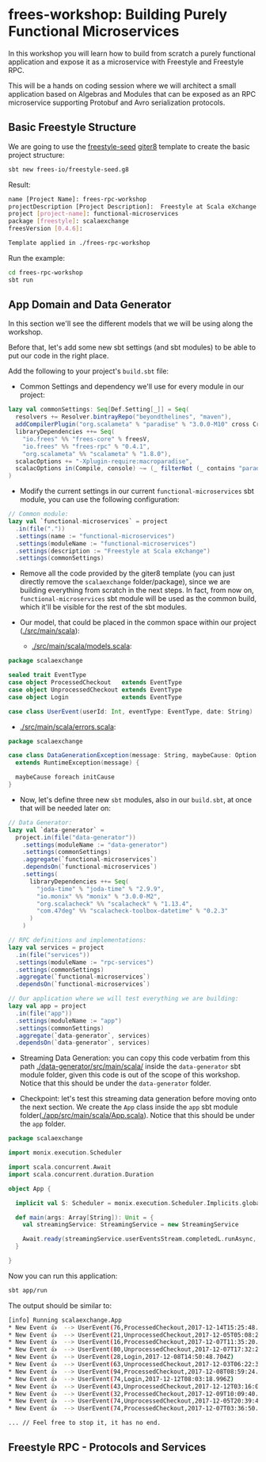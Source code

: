 # frees-workshop: Building Purely Functional Microservices

In this workshop you will learn how to build from scratch a purely functional application and expose it as a microservice with Freestyle and Freestyle RPC.

This will be a hands on coding session where we will architect a small application based on Algebras and Modules that can be exposed as an RPC microservice supporting Protobuf and Avro serialization protocols.

## Basic Freestyle Structure

We are going to use the [freestyle-seed](https://github.com/frees-io/freestyle-seed.g8) [giter8](https://github.com/foundweekends/giter8) template to create the basic project structure:

```bash
sbt new frees-io/freestyle-seed.g8
```

Result:

```bash
name [Project Name]: frees-rpc-workshop
projectDescription [Project Description]:  Freestyle at Scala eXchange
project [project-name]: functional-microservices
package [freestyle]: scalaexchange
freesVersion [0.4.6]:

Template applied in ./frees-rpc-workshop
```

Run the example:

```bash
cd frees-rpc-workshop
sbt run
```

## App Domain and Data Generator

In this section we'll see the different models that we will be using along the workshop.

Before that, let's add some new sbt settings (and sbt modules) to be able to put our code in the right place.

Add the following to your project's `build.sbt` file:

* Common Settings and dependency we'll use for every module in our project:

```scala
lazy val commonSettings: Seq[Def.Setting[_]] = Seq(
  resolvers += Resolver.bintrayRepo("beyondthelines", "maven"),
  addCompilerPlugin("org.scalameta" % "paradise" % "3.0.0-M10" cross CrossVersion.full),
  libraryDependencies ++= Seq(
    "io.frees" %% "frees-core" % freesV,
    "io.frees" %% "frees-rpc" % "0.4.1",
    "org.scalameta" %% "scalameta" % "1.8.0"),
  scalacOptions += "-Xplugin-require:macroparadise",
  scalacOptions in(Compile, console) ~= (_ filterNot (_ contains "paradise")) // macroparadise plugin doesn't work in repl yet.
)
```

* Modify the current settings in our current `functional-microservices` sbt module, you can use the following configuration:

```scala
// Common module:
lazy val `functional-microservices` = project
  .in(file("."))
  .settings(name := "functional-microservices")
  .settings(moduleName := "functional-microservices")
  .settings(description := "Freestyle at Scala eXchange")
  .settings(commonSettings)
```

* Remove all the code provided by the giter8 template (you can just directly remove the `scalaexchange` folder/package), since we are building everything from scratch in the next steps. In fact, from now on, `functional-microservices` sbt module will be used as the common build, which it'll be visible for the rest of the sbt modules.

* Our model, that could be placed in the common space within our project ([./src/main/scala](./src/main/scala)):

  * [./src/main/scala/models.scala](./src/main/scala/models.scala):

```scala
package scalaexchange

sealed trait EventType
case object ProcessedCheckout   extends EventType
case object UnprocessedCheckout extends EventType
case object Login               extends EventType

case class UserEvent(userId: Int, eventType: EventType, date: String)
```

  * [./src/main/scala/errors.scala](./src/main/scala/errors.scala):

```scala
package scalaexchange

case class DataGenerationException(message: String, maybeCause: Option[Throwable] = None)
  extends RuntimeException(message) {

  maybeCause foreach initCause
}
```

* Now, let's define three new `sbt` modules, also in our `build.sbt`, at once that will be needed later on:

```scala
// Data Generator:
lazy val `data-generator` =
  project.in(file("data-generator"))
    .settings(moduleName := "data-generator")
    .settings(commonSettings)
    .aggregate(`functional-microservices`)
    .dependsOn(`functional-microservices`)
    .settings(
      libraryDependencies ++= Seq(
        "joda-time" % "joda-time" % "2.9.9",
        "io.monix" %% "monix" % "3.0.0-M2",
        "org.scalacheck" %% "scalacheck" % "1.13.4",
        "com.47deg" %% "scalacheck-toolbox-datetime" % "0.2.3"
      )
    )

// RPC definitions and implementations:
lazy val services = project
  .in(file("services"))
  .settings(moduleName := "rpc-services")
  .settings(commonSettings)
  .aggregate(`functional-microservices`)
  .dependsOn(`functional-microservices`)

// Our application where we will test everything we are building:
lazy val app = project
  .in(file("app"))
  .settings(moduleName := "app")
  .settings(commonSettings)
  .aggregate(`data-generator`, services)
  .dependsOn(`data-generator`, services)
```

* Streaming Data Generation: you can copy this code verbatim from this path [./data-generator/src/main/scala/](./data-generator/src/main/scala/) inside the `data-generator` sbt module folder, given this code is out of the scope of this workshop. Notice that this should be under the `data-generator` folder.

* Checkpoint: let's test this streaming data generation before moving onto the next section. We create the `App` class inside the `app` sbt module folder([./app/src/main/scala/App.scala](./app/src/main/scala/App.scala)). Notice that this should be under the `app` folder.

```scala
package scalaexchange

import monix.execution.Scheduler

import scala.concurrent.Await
import scala.concurrent.duration.Duration

object App {

  implicit val S: Scheduler = monix.execution.Scheduler.Implicits.global

  def main(args: Array[String]): Unit = {
    val streamingService: StreamingService = new StreamingService

    Await.ready(streamingService.userEventsStream.completedL.runAsync, Duration.Inf)
  }

}
```

Now you can run this application:

```bash
sbt app/run
```

The output should be similar to:

```bash
[info] Running scalaexchange.App
* New Event 👍  --> UserEvent(76,ProcessedCheckout,2017-12-14T15:25:48.820Z)
* New Event 👍  --> UserEvent(21,UnprocessedCheckout,2017-12-05T05:08:20.558Z)
* New Event 👍  --> UserEvent(16,ProcessedCheckout,2017-12-07T11:35:20.559Z)
* New Event 👍  --> UserEvent(80,UnprocessedCheckout,2017-12-07T17:32:24.181Z)
* New Event 👍  --> UserEvent(28,Login,2017-12-08T14:50:48.704Z)
* New Event 👍  --> UserEvent(63,UnprocessedCheckout,2017-12-03T06:22:30.471Z)
* New Event 👍  --> UserEvent(94,ProcessedCheckout,2017-12-08T08:59:24.241Z)
* New Event 👍  --> UserEvent(74,Login,2017-12-12T08:03:18.996Z)
* New Event 👍  --> UserEvent(43,UnprocessedCheckout,2017-12-12T03:16:03.142Z)
* New Event 👍  --> UserEvent(32,ProcessedCheckout,2017-12-09T10:09:40.566Z)
* New Event 👍  --> UserEvent(74,UnprocessedCheckout,2017-12-05T20:39:46.105Z)
* New Event 👍  --> UserEvent(74,ProcessedCheckout,2017-12-07T03:36:50.931Z)

... // Feel free to stop it, it has no end.
```

## Freestyle RPC - Protocols and Services
